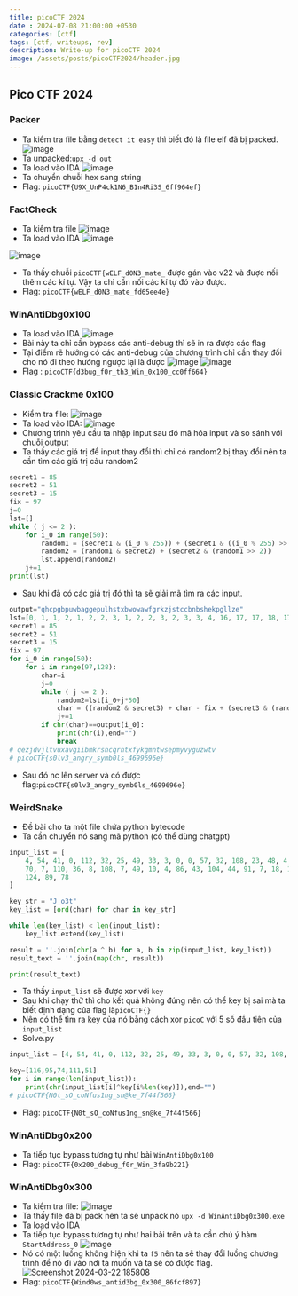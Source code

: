 ```yaml
---
title: picoCTF 2024
date : 2024-07-08 21:00:00 +0530
categories: [ctf]
tags: [ctf, writeups, rev]
description: Write-up for picoCTF 2024
image: /assets/posts/picoCTF2024/header.jpg
---
```

## Pico CTF 2024
### Packer
* Ta kiểm tra file bằng `detect it easy` thì biết đó là file elf đã bị packed.
![image](https://hackmd.io/_uploads/SJwff6vRp.png)
* Ta unpacked:`upx -d out`
* Ta load vào IDA
![image](https://hackmd.io/_uploads/SJAUNxsRa.png)
* Ta chuyển chuỗi hex sang string
* Flag: `picoCTF{U9X_UnP4ck1N6_B1n4Ri3S_6ff964ef}`
### FactCheck
* Ta kiểm tra file
![image](https://hackmd.io/_uploads/SJpi0AqRp.png)
* Ta load vào IDA
![image](https://hackmd.io/_uploads/rk76C0cAT.png)

![image](https://hackmd.io/_uploads/H1NRCA5AT.png)

* Ta thấy chuỗi `picoCTF{wELF_d0N3_mate_` được gán vào v22 và được nối thêm các kí tự. Vậy ta chỉ cần nối các kí tự đó vào được.
* Flag: `picoCTF{wELF_d0N3_mate_fd65ee4e}`
### WinAntiDbg0x100
* Ta load vào IDA 
![image](https://hackmd.io/_uploads/rkP-e1jR6.png)
* Bài này ta chỉ cần bypass các anti-debug thì sẽ in ra được các flag
* Tại điểm rẽ hướng có các anti-debug của chương trình chỉ cần thay đổi cho nó đi theo hướng ngược lại là được
![image](https://hackmd.io/_uploads/H1VBZyjRT.png)
![image](https://hackmd.io/_uploads/HyFOM1j0a.png)
* Flag : `picoCTF{d3bug_f0r_th3_Win_0x100_cc0ff664}`
### Classic Crackme 0x100
* Kiểm tra file:
![image](https://hackmd.io/_uploads/SkrAGys0T.png)
* Ta load vào IDA:
![image](https://hackmd.io/_uploads/rkVhsksAp.png)
* Chương trình yêu cầu ta nhập input sau đó mã hóa input và so sánh với chuỗi output
* Ta thấy các giá trị để input thay đổi thì chỉ có random2 bị thay đổi nên ta cần tìm các giá trị cảu random2
```python
secret1 = 85
secret2 = 51
secret3 = 15
fix = 97
j=0
lst=[]
while ( j <= 2 ):
    for i_0 in range(50):
        random1 = (secret1 & (i_0 % 255)) + (secret1 & ((i_0 % 255) >> 1))
        random2 = (random1 & secret2) + (secret2 & (random1 >> 2))
        lst.append(random2)
    j+=1
print(lst)
```
* Sau khi đã có các giá trị đó thì ta sẽ giải mã tìm ra các input.
```python
output="qhcpgbpuwbaggepulhstxbwowawfgrkzjstccbnbshekpgllze"
lst=[0, 1, 1, 2, 1, 2, 2, 3, 1, 2, 2, 3, 2, 3, 3, 4, 16, 17, 17, 18, 17, 18, 18, 19, 17, 18, 18, 19, 18, 19, 19, 20, 16, 17, 17, 18, 17, 18, 18, 19, 17, 18, 18, 19, 18, 19, 19, 20, 32, 33, 0, 1, 1, 2, 1, 2, 2, 3, 1, 2, 2, 3, 2, 3, 3, 4, 16, 17, 17, 18, 17, 18, 18, 19, 17, 18, 18, 19, 18, 19, 19, 20, 16, 17, 17, 18, 17, 18, 18, 19, 17, 18, 18, 19, 18, 19, 19, 20, 32, 33, 0, 1, 1, 2, 1, 2, 2, 3, 1, 2, 2, 3, 2, 3, 3, 4, 16, 17, 17, 18, 17, 18, 18, 19, 17, 18, 18, 19, 18, 19, 19, 20, 16, 17, 17, 18, 17, 18, 18, 19, 17, 18, 18, 19, 18, 19, 19, 20, 32, 33]
secret1 = 85
secret2 = 51
secret3 = 15
fix = 97
for i_0 in range(50):
    for i in range(97,128):
        char=i
        j=0
        while ( j <= 2 ):
            random2=lst[i_0+j*50]
            char = ((random2 & secret3) + char - fix + (secret3 & (random2 >> 4))) % 26 + fix
            j+=1
        if chr(char)==output[i_0]:
            print(chr(i),end="")
            break
# qezjdvjltvuxavgiibmkrsncqrntxfykgmntwsepmyvyguzwtv
# picoCTF{s0lv3_angry_symb0ls_4699696e}
```
* Sau đó nc lên server và có được flag:`picoCTF{s0lv3_angry_symb0ls_4699696e}`
### WeirdSnake
* Đề bài cho ta một file chứa python bytecode 
* Ta cần chuyển nó sang mã python (có thể dùng chatgpt)
```python
input_list = [
    4, 54, 41, 0, 112, 32, 25, 49, 33, 3, 0, 0, 57, 32, 108, 23, 48, 4, 9, 
    70, 7, 110, 36, 8, 108, 7, 49, 10, 4, 86, 43, 104, 44, 91, 7, 18, 106, 
    124, 89, 78
]

key_str = "J_o3t"
key_list = [ord(char) for char in key_str]

while len(key_list) < len(input_list):
    key_list.extend(key_list)

result = ''.join(chr(a ^ b) for a, b in zip(input_list, key_list))
result_text = ''.join(map(chr, result))

print(result_text)
```
* Ta thấy `input_list` sẽ được xor với `key` 
* Sau khi chạy thử thì cho kết quả không đúng nên có thể key bị sai mà ta biết định dạng của flag là`picoCTF{}` 
* Nên có thể tìm ra key của nó bằng cách xor `picoC` với 5 số đầu tiên của `input_list`
* Solve.py
```python
input_list = [4, 54, 41, 0, 112, 32, 25, 49, 33, 3, 0, 0, 57, 32, 108, 23, 48, 4, 9, 70, 7, 110, 36, 8, 108, 7, 49, 10, 4, 86, 43, 104, 44, 91, 7, 18, 106, 124, 89, 78]

key=[116,95,74,111,51]
for i in range(len(input_list)):
    print(chr(input_list[i]^key[i%len(key)]),end="")
# picoCTF{N0t_sO_coNfus1ng_sn@ke_7f44f566}
```
* Flag: `picoCTF{N0t_sO_coNfus1ng_sn@ke_7f44f566}`
### WinAntiDbg0x200
* Ta tiếp tục bypass tương tự như bài `WinAntiDbg0x100` 
* Flag: `picoCTF{0x200_debug_f0r_Win_3fa9b221}`
### WinAntiDbg0x300
* Ta kiểm tra file:
![image](https://hackmd.io/_uploads/rk-lggsRa.png)
* Ta thấy file đã bị pack nên ta sẽ unpack nó `upx -d WinAntiDbg0x300.exe`
* Ta load vào IDA 
* Ta tiếp tục bypass tương tự như hai bài trên và ta cần chú ý hàm `StartAddress_0`
![image](https://hackmd.io/_uploads/r1ogmls0p.png)
* Nó có một luồng không hiện khi ta `f5` nên ta sẽ thay đổi luồng chương trình để nó đi vào nơi ta muốn và ta sẽ có được flag.
![Screenshot 2024-03-22 185808](https://hackmd.io/_uploads/HJUKmgj06.png)
* Flag: `picoCTF{Wind0ws_antid3bg_0x300_86fcf897}`
